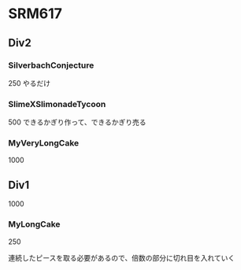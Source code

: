 # SRM617

## Div2

### SilverbachConjecture
250
やるだけ

### SlimeXSlimonadeTycoon
500
できるかぎり作って、できるかぎり売る

### MyVeryLongCake
1000

## Div1
1000

### MyLongCake
250

連続したピースを取る必要があるので、倍数の部分に切れ目を入れていく
